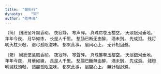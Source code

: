 ```yaml
---
title:  "御街行"
dynasty:    "宋"
author: "范仲淹"
---
```

（简）
纷纷坠叶飘香砌。
夜寂静，
寒声碎。
真珠帘卷玉楼空，
天淡银河垂地。
年年今夜，
月华如练，
长是人千里。
愁肠已断无由醉，
酒未到，
先成泪。
残灯明灭枕头敧，
谙尽孤眠滋味。
都来此事，
眉间心上，
无计相回避。

（繁）
紛紛墜葉飄香砌。
夜寂靜，
寒聲碎。
真珠簾卷玉樓空，
天淡銀河垂地。
年年今夜，
月華如練，
長是人千里。
愁腸已斷無由醉，
酒未到，
先成淚。
殘燈明滅枕頭敧，
諳盡孤眠滋味。
都來此事，
眉間心上，
無計相迴避。